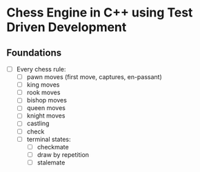 # Chess Engine in C++ using Test Driven Development

## Foundations
- [ ] Every chess rule:
    - [ ] pawn moves (first move, captures, en-passant)
    - [ ] king moves
    - [ ] rook moves
    - [ ] bishop moves
    - [ ] queen moves
    - [ ] knight moves
    - [ ] castling
    - [ ] check
    - [ ] terminal states: 
        - [ ] checkmate
        - [ ] draw by repetition
        - [ ] stalemate
